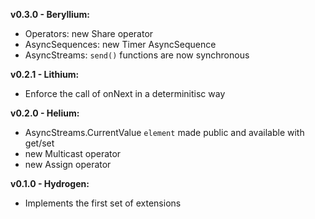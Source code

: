 **v0.3.0 - Beryllium:**

- Operators: new Share operator
- AsyncSequences: new Timer AsyncSequence
- AsyncStreams: `send()` functions are now synchronous

**v0.2.1 - Lithium:**

- Enforce the call of onNext in a determinitisc way

**v0.2.0 - Helium:**

- AsyncStreams.CurrentValue `element` made public and available with get/set
- new Multicast operator
- new Assign operator

**v0.1.0 - Hydrogen:**

- Implements the first set of extensions
